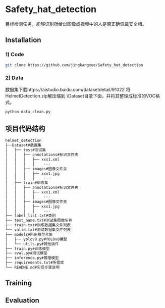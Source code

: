 # Safety_hat_detection
目标检测任务，能够识别所给出图像或视频中的人是否正确佩戴安全帽。

## Installation
### 1) Code
```bash
git clone https://github.com/jingkangxue/Safety_hat_detection
```
### 2) Data
数据集下载https://aistudio.baidu.com/datasetdetail/91022
将HelmetDetection.zip解压缩到.\Dataset目录下面，并将其整理成标准的VOC格式。
```bash
python data_clean.py
```
## 项目代码结构
```bash
helmet_detection
├──Dataset#数据集
│   ├── test#测试集
│   │   ├── annotations#标识文件夹
│   │   │   ├── xxx1.xml	
│   │   │   │    ···
│   │   ├── images#图像文件夹
│   │   │   ├── xxx1.jpg
│   │   │   │    ···
│   ├── train#训练集
│   │   ├── annotations#标识文件夹
│   │   │   ├── xxx1.xml	
│   │   │   │    ···
│   │   ├── images#图像文件夹
│   │   │   ├── xxx1.jpg
│   │   │   │    ···
├── label_list.txt#类别
├── test_name.txt#测试集图像名称
├── train.txt#训练数据集文件列表
└── valid.txt#测试数据集文件列表
├── models#所用模型合集
│   ├── yolov8.py#YOLOv8模型
│   └── utils.py#其他插件
├── train.py#训练模型
├── eval.py#测试模型
├── inference.py#推理模型
├── requirements.txt#所需库
└── README.md#实现步骤说明
```
## Training

## Evaluation
